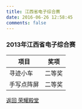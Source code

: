 ```yaml
---
title: 江西省电子综合赛
date: 2016-06-26 12:58:45
comments: false
---
```


### 2013年江西省电子综合赛
|项目|奖项|
|---|---|
|寻迹小车|二等奖|
|手写点阵屏|二等奖|

[返回 荣耀殿堂](/陈列中心/荣誉殿堂/)